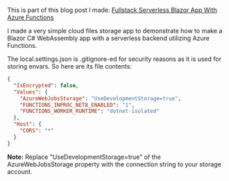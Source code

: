 This is part of this blog post I made: [Fullstack Serverless Blazor App With Azure Functions](https://eecs.blog/fullstack-serverless-blazor-app-with-azure-functions/)

I made a very simple cloud files storage app to demonstrate how to make a Blazor C# WebAssembly app with a serverless backend utilizing Azure Functions.


The local.settings.json is .gitignore-ed for security reasons as it is used for storing envars. So here are its file contents:

```json
{
  "IsEncrypted": false,
  "Values": {
    "AzureWebJobsStorage": "UseDevelopmentStorage=true", 
    "FUNCTIONS_INPROC_NET8_ENABLED": "1",
    "FUNCTIONS_WORKER_RUNTIME": "dotnet-isolated"
  },
  "Host": {
    "CORS": "*"
  }
}
```

**Note:** Replace "UseDevelopmentStorage=true" of the AzureWebJobsStorage property with the connection string to your storage account.
